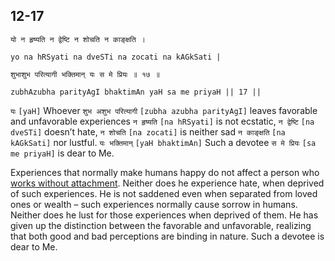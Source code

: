 ## 12-17


```shloka-sa
यो न हृष्यति न द्वेष्टि न शोचति न काङ्क्षति ।
```
```shloka-sa-hk
yo na hRSyati na dveSTi na zocati na kAGkSati |
```
```shloka-sa
शुभाशुभ परित्यागी भक्तिमान् यः स मे प्रियः ॥ १७ ॥
```
```shloka-sa-hk
zubhAzubha parityAgI bhaktimAn yaH sa me priyaH || 17 ||
```

`यः` `[yaH]` Whoever `शुभ अशुभ परित्यागी` `[zubha azubha parityAgI]` leaves favorable and unfavorable experiences `न हृष्यति` `[na hRSyati]` is not ecstatic, `न द्वेष्टि` `[na dveSTi]` doesn’t hate, `न शोचति` `[na zocati]` is neither sad `न काङ्क्षति` `[na kAGkSati]` nor lustful. `यः भक्तिमान्` `[yaH bhaktimAn]` Such a devotee `स मे प्रियः` `[sa me priyaH]` is dear to Me.

Experiences that normally make humans happy do not affect a person who [works without attachment](karmayoga). Neither does he experience hate, when deprived of such experiences. He is not saddened even when separated from loved ones or wealth – such experiences normally cause sorrow in humans. Neither does he lust for those experiences when deprived of them. 
He has given up the distinction between the favorable and unfavorable, realizing that both good and bad perceptions are binding in nature. Such a devotee is dear to Me.

